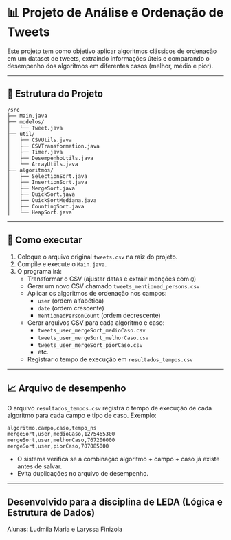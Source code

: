 # 📊 Projeto de Análise e Ordenação de Tweets

Este projeto tem como objetivo aplicar algoritmos clássicos de ordenação em um dataset de tweets, extraindo informações úteis e comparando o desempenho dos algoritmos em diferentes casos (melhor, médio e pior).

---

## 📁 Estrutura do Projeto

```
/src
├── Main.java
├── modelos/
│   └── Tweet.java
├── util/
│   ├── CSVUtils.java
│   ├── CSVTransformation.java
│   ├── Timer.java
│   ├── DesempenhoUtils.java
│   └── ArrayUtils.java
├── algoritmos/
│   ├── SelectionSort.java
│   ├── InsertionSort.java
│   ├── MergeSort.java
│   ├── QuickSort.java
│   ├── QuickSortMediana.java
│   ├── CountingSort.java
│   └── HeapSort.java
```

---

## 🔧 Como executar

1. Coloque o arquivo original `tweets.csv` na raiz do projeto.
2. Compile e execute o `Main.java`.
3. O programa irá:
   - Transformar o CSV (ajustar datas e extrair menções com `@`)
   - Gerar um novo CSV chamado `tweets_mentioned_persons.csv`
   - Aplicar os algoritmos de ordenação nos campos:
     - `user` (ordem alfabética)
     - `date` (ordem crescente)
     - `mentionedPersonCount` (ordem decrescente)
   - Gerar arquivos CSV para cada algoritmo e caso:
     - `tweets_user_mergeSort_medioCaso.csv`
     - `tweets_user_mergeSort_melhorCaso.csv`
     - `tweets_user_mergeSort_piorCaso.csv`
     - etc.
   - Registrar o tempo de execução em `resultados_tempos.csv`

---

## 📈 Arquivo de desempenho

O arquivo `resultados_tempos.csv` registra o tempo de execução de cada algoritmo para cada campo e tipo de caso. Exemplo:

```
algoritmo,campo,caso,tempo_ns
mergeSort,user,medioCaso,1275465300
mergeSort,user,melhorCaso,767206000
mergeSort,user,piorCaso,707085000
```

- O sistema verifica se a combinação algoritmo + campo + caso já existe antes de salvar.
- Evita duplicações no arquivo de desempenho.

---

## Desenvolvido para a disciplina de LEDA (Lógica e Estrutura de Dados)

Alunas: Ludmila Maria e Laryssa Finizola